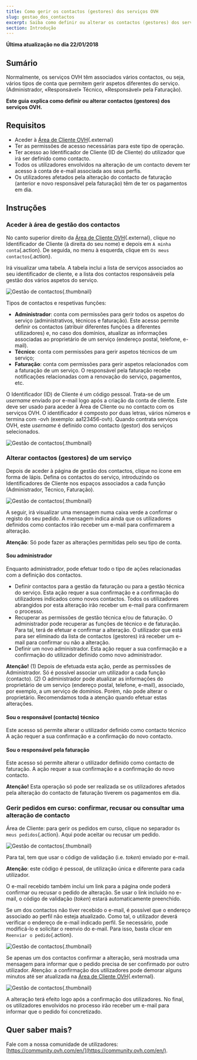 ```yaml
---
title: Como gerir os contactos (gestores) dos serviços OVH
slug: gestao_dos_contactos
excerpt: Saiba como definir ou alterar os contactos (gestores) dos serviços OVH
section: Introdução
---
```


**Última atualização no dia 22/01/2018**

## Sumário

Normalmente, os serviços OVH têm associados vários contactos, ou seja, vários tipos de conta que permitem gerir aspetos diferentes do serviço. (Administrador, «Responsável» Técnico, «Responsável» pela Faturação).  

**Este guia explica como definir ou alterar contactos (gestores) dos serviços OVH.**

## Requisitos

- Aceder à [Área de Cliente OVH](https://www.ovh.com/auth/?action=gotomanager){.external}
- Ter as permissões de acesso necessárias para este tipo de operação.
- Ter acesso ao Identificador de Cliente (ID de Cliente) do utilizador que irá ser definido como contacto.
- Todos os utilizadores envolvidos na alteração de um contacto devem ter acesso à conta de e-mail associada aos seus perfis.
- Os utilizadores afetados pela alteração do contacto de faturação (anterior e novo responsável pela faturação) têm de ter os pagamentos em dia.

## Instruções

### Aceder à área de gestão dos contactos

No canto superior direito da [Área de Cliente OVH](https://www.ovh.com/auth/?action=gotomanager){.external}, clique no Identificador de Cliente (à direita do seu nome) e depois em `A minha conta`{.action}. De seguida, no menu à esquerda, clique em `Os meus contactos`{.action}.

Irá visualizar uma tabela. A tabela inclui a lista de serviços associados ao seu identificador de cliente, e a lista dos contactos responsáveis pela gestão dos vários aspetos do serviço.

![Gestão de contactos](images/contactmanagement1.png){.thumbnail}

Tipos de contactos e respetivas funções:

- **Administrador**: conta com permissões para gerir todos os aspetos do serviço (administrativos, técnicos e faturação). Este acesso permite definir os contactos (atribuir diferentes funções a diferentes utilizadores) e, no caso dos domínios, atualizar as informações associadas ao proprietário de um serviço (endereço postal, telefone, e-mail).
- **Técnico**: conta com permissões para gerir aspetos técnicos de um serviço;
- **Faturação**: conta com permissões para gerir aspetos relacionados com a faturação de um serviço. O responsável pela faturação recebe notificações relacionadas com a renovação do serviço, pagamentos, etc.

O Identificador (ID) de Cliente é um código pessoal. Trata-se de um <i>username</i> enviado por e-mail logo após a criação da conta de cliente. Este deve ser usado para aceder à Área de Cliente ou no contacto com os serviços OVH. O identificador é composto por duas letras, vários números e termina com -ovh (exemplo: aa123456-ovh). Quando contrata serviços OVH, este <i>username</i> é definido como contacto (gestor) dos serviços selecionados.

![Gestão de contactos](images/contactmanagement21.png){.thumbnail}

### Alterar contactos (gestores) de um serviço

Depois de aceder à página de gestão dos contactos, clique no ícone em forma de lápis. Defina os contactos do serviço, introduzindo os Identificadores de Cliente nos espaços associados a cada função (Administrador, Técnico, Faturação).

![Gestão de contactos](images/contactmanagement3.png){.thumbnail}

A seguir, irá visualizar uma mensagem numa caixa verde a confirmar o registo do seu pedido. A mensagem indica ainda que os utilizadores definidos como contactos irão receber um e-mail para confirmarem a alteração.

**Atenção**: Só pode fazer as alterações permitidas pelo seu tipo de conta.

#### Sou administrador

Enquanto administrador, pode efetuar todo o tipo de ações relacionadas com a definição dos contactos.

- Definir contactos para a gestão da faturação ou para a gestão técnica do serviço. Esta ação requer a sua confirmação e a confirmação do utilizadores indicados como novos contactos. Todos os utilizadores abrangidos por esta alteração irão receber um e-mail para confirmarem o processo.
- Recuperar as permissões de gestão técnica e/ou de faturação. O administrador pode recuperar as funções de técnico e de faturação. Para tal, terá de efetuar e confirmar a alteração. O utilizador que está para ser eliminado da lista de contactos (gestores) irá receber um e-mail para confirmar ou não a alteração.
- Definir um novo administrador. Esta ação requer a sua confirmação e a confirmação do utilizador definido como novo administrador.

**Atenção!** (1) Depois de efetuada esta ação, perde as permissões de Administrador. Só é possível associar um utilizador a cada função (contacto).
(2) O administrador pode atualizar as informações do proprietário de um serviço (endereço postal, telefone, e-mail), associado, por exemplo, a um serviço de domínios. Porém, não pode alterar o proprietário. Recomendamos toda a atenção quando efetuar estas alterações.

#### Sou o responsável (contacto) técnico

Este acesso só permite alterar o utilizador definido como contacto técnico A ação requer a sua confirmação e a confirmação do novo contacto.

#### Sou o responsável pela faturação

Este acesso só permite alterar o utilizador definido como contacto de faturação. A ação requer a sua confirmação e a confirmação do novo contacto.

**Atenção!** Esta operação só pode ser realizada se os utilizadores afetados pela alteração do contacto de faturação tiverem os pagamentos em dia.

### Gerir pedidos em curso: confirmar, recusar ou consultar uma alteração de contacto

Área de Cliente: para gerir os pedidos em curso, clique no separador `Os meus pedidos`{.action}. Aqui pode aceitar ou recusar um pedido.

![Gestão de contactos](images/contactmanagement4.png){.thumbnail}

Para tal, tem que usar o código de validação (i.e. *token*) enviado por e-mail.

**Atenção**: este código é pessoal, de utilização única e diferente para cada utilizador.

O e-mail recebido também inclui um link para a página onde poderá confirmar ou recusar o pedido de alteração. Se usar o link incluído no e-mail, o código de validação (*token*) estará automaticamente preenchido.

Se um dos contactos não tiver recebido o e-mail, é possível que o endereço associado ao perfil não esteja atualizado. Como tal, o utilizador deverá verificar o endereço de e-mail indicado perfil. Se necessário, pode modificá-lo e solicitar o reenvio do e-mail. Para isso, basta clicar em `Reenviar o pedido`{.action}.

![Gestão de contactos](images/contactmanagement5.png){.thumbnail}

Se apenas um dos contactos confirmar a alteração, será mostrada uma mensagem para informar que o pedido precisa de ser confirmado por outro utilizador. Atenção: a confirmação dos utilizadores pode demorar alguns minutos até ser atualizada na [Área de Cliente OVH](https://www.ovh.com/auth/?action=gotomanager){.external}.

![Gestão de contactos](images/contactmanagement6.png){.thumbnail}

A alteração terá efeito logo após a confirmação dos utilizadores. No final, os utilizadores envolvidos no processo irão receber um e-mail para informar que o pedido foi concretizado.

## Quer saber mais?

Fale com a nossa comunidade de utilizadores: [https://community.ovh.com/en/](https://community.ovh.com/en/).